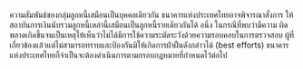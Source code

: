 ความสัมพันธ์ของกลุ่มลูกหนี้เสมือนเป็นบุคคลเดียวกัน ธนาคารแห่งประเทศไทยอาจพิจารณาสั่งการ
ให้สถาบันการเงินนับรวมลูกหนี้เหล่านี้เสมือนเป็นลูกหนี้รายเดียวกันได้ อนึ่ง ในกรณีที่พบว่ามีความ
ผิดพลาดเกิดขึ้นจนเป็นเหตุให้เห็นว่าไม่ได้มีการใช้ความระมัดระวังด้วยความรอบคอบในการตรวจสอบ
ผู้ที่เกี่ยวข้องแล้วแต่ไม่สามารถทราบและป้องกันมิให้เกิดการฝ่าฝืนดังกล่าวได้ (best efforts)
ธนาคารแห่งประเทศไทยก็จำเป็นจะต้องดำเนินการตามกรอบกฎหมายที่กำหนดไว้ต่อไป
